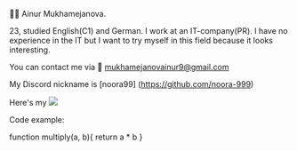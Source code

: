 👱‍♀️ Ainur Mukhamejanova. 

23, studied English(C1) and German. I work at an IT-company(PR). I have no experience in the IT but I want to try myself in this field because it looks interesting.

You can contact me via 📧 mukhamejanovainur9@gmail.com

My Discord nickname is [noora99] (https://github.com/noora-999)

Here's my [<img src="https://img.shields.io/badge/LinkedIn-0077B5?style=for-the-badge&logo=linkedin&logoColor=white"/>](https://www.linkedin.com/in/ainur-mukhamejanova-88272b244)

Code example:

function multiply(a, b){
  return a * b
}
